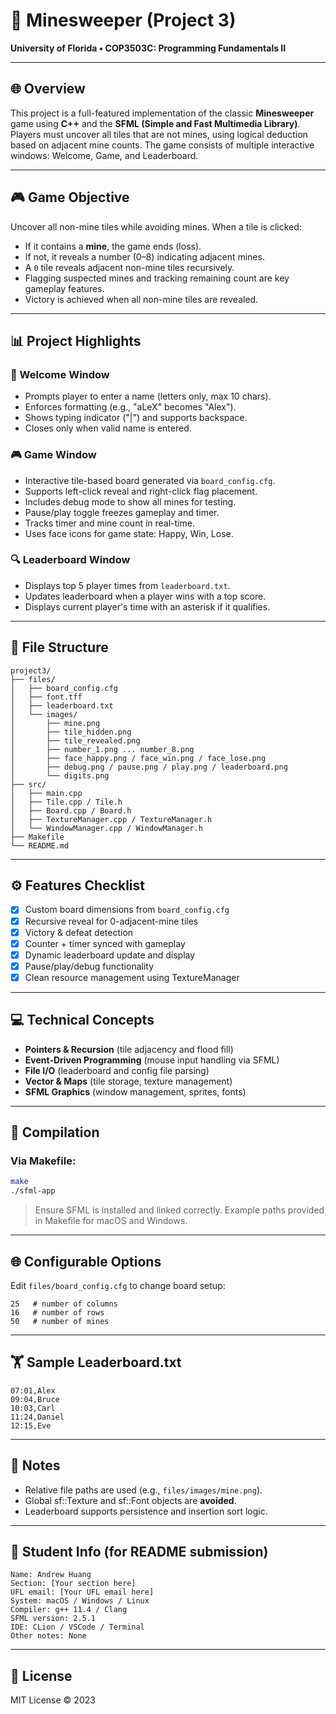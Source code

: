 # 🔹 Minesweeper (Project 3)

**University of Florida • COP3503C: Programming Fundamentals II**

---

## 🌐 Overview

This project is a full-featured implementation of the classic **Minesweeper** game using **C++** and the **SFML (Simple and Fast Multimedia Library)**. Players must uncover all tiles that are not mines, using logical deduction based on adjacent mine counts. The game consists of multiple interactive windows: Welcome, Game, and Leaderboard.

---

## 🎮 Game Objective

Uncover all non-mine tiles while avoiding mines. When a tile is clicked:

* If it contains a **mine**, the game ends (loss).
* If not, it reveals a number (0–8) indicating adjacent mines.
* A `0` tile reveals adjacent non-mine tiles recursively.
* Flagging suspected mines and tracking remaining count are key gameplay features.
* Victory is achieved when all non-mine tiles are revealed.

---

## 📊 Project Highlights

### 👤 Welcome Window

* Prompts player to enter a name (letters only, max 10 chars).
* Enforces formatting (e.g., "aLeX" becomes "Alex").
* Shows typing indicator ("|") and supports backspace.
* Closes only when valid name is entered.

### 🎮 Game Window

* Interactive tile-based board generated via `board_config.cfg`.
* Supports left-click reveal and right-click flag placement.
* Includes debug mode to show all mines for testing.
* Pause/play toggle freezes gameplay and timer.
* Tracks timer and mine count in real-time.
* Uses face icons for game state: Happy, Win, Lose.

### 🔍 Leaderboard Window

* Displays top 5 player times from `leaderboard.txt`.
* Updates leaderboard when a player wins with a top score.
* Displays current player's time with an asterisk if it qualifies.

---

## 📂 File Structure

```
project3/
├── files/
│   ├── board_config.cfg
│   ├── font.tff
│   ├── leaderboard.txt
│   └── images/
│       ├── mine.png
│       ├── tile_hidden.png
│       ├── tile_revealed.png
│       ├── number_1.png ... number_8.png
│       ├── face_happy.png / face_win.png / face_lose.png
│       ├── debug.png / pause.png / play.png / leaderboard.png
│       └── digits.png
├── src/
│   ├── main.cpp
│   ├── Tile.cpp / Tile.h
│   ├── Board.cpp / Board.h
│   ├── TextureManager.cpp / TextureManager.h
│   └── WindowManager.cpp / WindowManager.h
├── Makefile
└── README.md
```

---

## ⚙️ Features Checklist

* [x] Custom board dimensions from `board_config.cfg`
* [x] Recursive reveal for 0-adjacent-mine tiles
* [x] Victory & defeat detection
* [x] Counter + timer synced with gameplay
* [x] Dynamic leaderboard update and display
* [x] Pause/play/debug functionality
* [x] Clean resource management using TextureManager

---

## 💻 Technical Concepts

* **Pointers & Recursion** (tile adjacency and flood fill)
* **Event-Driven Programming** (mouse input handling via SFML)
* **File I/O** (leaderboard and config file parsing)
* **Vector & Maps** (tile storage, texture management)
* **SFML Graphics** (window management, sprites, fonts)

---

## 🔧 Compilation

### Via Makefile:

```bash
make
./sfml-app
```

> Ensure SFML is installed and linked correctly.
> Example paths provided in Makefile for macOS and Windows.

---

## 🌐 Configurable Options

Edit `files/board_config.cfg` to change board setup:

```
25   # number of columns
16   # number of rows
50   # number of mines
```

---

## 🏋️ Sample Leaderboard.txt

```
07:01,Alex
09:04,Bruce
10:03,Carl
11:24,Daniel
12:15,Eve
```

---

## 🔖 Notes

* Relative file paths are used (e.g., `files/images/mine.png`).
* Global sf::Texture and sf::Font objects are **avoided**.
* Leaderboard supports persistence and insertion sort logic.

---

## 👤 Student Info (for README submission)

```
Name: Andrew Huang
Section: [Your section here]
UFL email: [Your UFL email here]
System: macOS / Windows / Linux
Compiler: g++ 11.4 / Clang
SFML version: 2.5.1
IDE: CLion / VSCode / Terminal
Other notes: None
```

---

## 📄 License

MIT License © 2023
